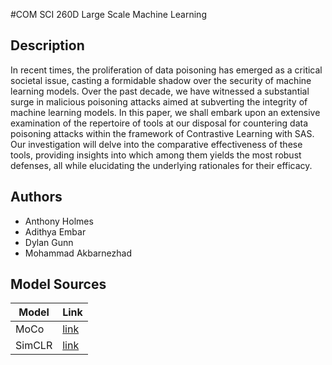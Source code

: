#COM SCI 260D Large Scale Machine Learning

## Description

In recent times, the proliferation of data poisoning has emerged as a critical societal issue, casting a formidable shadow over the security of machine learning models. 
Over the past decade, we have witnessed a substantial surge in malicious poisoning attacks aimed at subverting the integrity of machine learning models.
In this paper, we shall embark upon an extensive examination of the repertoire of tools at our disposal for countering data poisoning attacks within the framework of Contrastive Learning with SAS. Our investigation will delve into the comparative effectiveness of these tools, providing insights into which among them yields the most robust defenses, all while elucidating the underlying rationales for their efficacy.

## Authors
- Anthony Holmes
- Adithya Embar
- Dylan Gunn
- Mohammad Akbarnezhad

## Model Sources

| Model | Link |
| ----- | ---- |
| MoCo | [link](https://colab.research.google.com/github/facebookresearch/moco/blob/colab-notebook/colab/moco_cifar10_demo.ipynb) |
| SimCLR | [link](https://github.com/leftthomas/SimCLR?tab=readme-ov-file) | 
